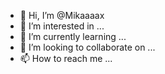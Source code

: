 - 👋 Hi, I’m @Mikaaaax
- 👀 I’m interested in ...
- 🌱 I’m currently learning ...
- 💞️ I’m looking to collaborate on ...
- 📫 How to reach me ...

<!---
Mikaaaax/Mikaaaax is a ✨ special ✨ repository because its `README.md` (this file) appears on your GitHub profile.
You can click the Preview link to take a look at your changes.
--->
